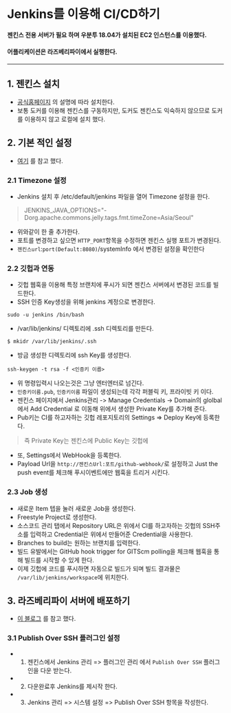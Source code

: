 # Jenkins를 이용해 CI/CD하기
#### 젠킨스 전용 서버가 필요 하며 우분투 18.04가 설치된 EC2 인스턴스를 이용했다.
#### 어플리케이션은 라즈베리파이에서 실행한다.

---

## 1. 젠킨스 설치
* [공식홈페이지](https://www.jenkins.io/download/) 의 설명에 따라 설치한다.
* 보통 도커를 이용해 젠킨스를 구동하지만, 도커도 젠킨스도 익숙하지 않으므로 도커를 이용하지 않고 로컬에 설치 했다.
## 2. 기본 적인 설정
* [여기](https://yuddomack.tistory.com/entry/%EB%B0%B0%ED%8F%AC-%ED%94%84%EB%A1%9C%EC%84%B8%EC%8A%A4-%EA%B5%AC%EC%84%B1%ED%95%98%EA%B8%B03-jenkins%EB%A1%9C-%EB%B0%B0%ED%8F%AC-%EC%9E%90%EB%8F%99%ED%99%94) 를 참고 했다.
### 2.1 Timezone 설정
* Jenkins 설치 후 /etc/default/jenkins 파일을 열어 Timezone 설정을 한다.
> JENKINS_JAVA_OPTIONS="-Dorg.apache.commons.jelly.tags.fmt.timeZone=Asia/Seoul"
* 위와같이 한 줄 추가한다.
* 포트를 변경하고 싶으면 ```HTTP_PORT```항목을 수정하면 젠킨스 실행 포트가 변경된다.
* ```젠킨스url```:```port(Default:8080)```/systemInfo 에서 변경된 설정을 확인한다

### 2.2 깃헙과 연동
* 깃헙 웹훅을 이용해 특정 브랜치에 푸시가 되면 젠킨스 서버에서 변경된 코드를 빌드한다.
* SSH 인증 Key생성을 위해 jenkins 계정으로 변경한다.
```shell
sudo -u jenkins /bin/bash
```
* /var/lib/jenkins/ 디렉토리에 .ssh 디렉토리를 만든다.
```shell
$ mkidr /var/lib/jenkins/.ssh
```
* 방금 생성한 디렉토리에 ssh Key를 생성한다.
```shell
ssh-keygen -t rsa -f <인증키 이릅>
```
* 위 명령입력시 나오는것은 그냥 엔터엔터로 넘긴다.
* ```인증키이름.pub```, ```인증키이름``` 파일이 생성되는데 각각 퍼블릭 키, 프라이빗 키 이다.
* 젠킨스 페이지에서 Jenkins관리 -> Manage Credentials -> Domain의 glolbal 에서  Add Credential 로 이동해 위에서 생성한 Private Key를 추가해 준다.
* Pub키는 CI를 하고자하는 깃헙 레포지토리의 Settings => Deploy Key에 등록한다.
> 즉 Private Key는 젠킨스에 Public Key는 깃헙에
* 또, Settings에서 WebHook을 등록한다.
* Payload Url을 ```http://젠킨스Url:포트/github-webhook/```로 설정하고 Just the push event를 체크해 푸시이벤트에만 웹훅을 트리거 시킨다.

### 2.3 Job 생성
* 새로운 Item 텝을 눌러 새로운 Job을 생성한다.
* Freestyle Project로 생성한다.
* 소스코드 관리 탭에서 Repository URL은 위에서 CI를 하고자하는 깃헙의 SSH주소를 입력하고 Credential은 위에서 만들어준 Credential을 사용한다.
* Branches to build는 원하는 브랜치를 입력한다.
* 빌드 유발에서는 GitHub hook trigger for GITScm polling을 체크해 웹훅을 통해 빌드를 시작할 수 있게 한다.
* 이제 깃헙에 코드를 푸시하면 자동으로 빌드가 되며 빌드 결과물은 ```/var/lib/jenkins/workspace```에 위치한다.

## 3. 라즈베리파이 서버에 배포하기
* [이 블로그](https://goddaehee.tistory.com/259) 를 참고 했다. 
### 3.1 Publish Over SSH 플러그인 설정 
* 1. 젠킨스에서 Jenkins 관리 => 플러그인 관리 에서 ```Publish Over SSH``` 플러그인을 다운 받는다.
* 2. 다운완료후 Jenkins를 제시작 한다.
* 3. Jenkins 관리 => 시스템 설정 => Publish Over SSH 항목을 작성한다.   